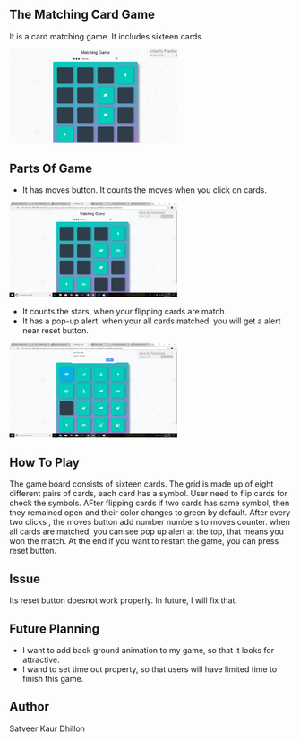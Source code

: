 ## The Matching Card Game
It is a card matching game. It includes sixteen cards. 

<img src="Screenshot (1).png" width = "300px">

## Parts Of Game
* It has moves button. It counts the moves when you click on cards.
<img src="Screenshot (2).png" width = "300px">

* It counts the stars, when your flipping cards are match.
* It has a pop-up alert. when your all cards matched. you will get a alert near reset button.
<img src="Screenshot (3).png" width = "300px">

## How To Play
The game board consists of sixteen cards. The grid is made up of eight different pairs of cards, each card has a symbol. User need to flip cards for check the symbols. AFter flipping cards if two cards has same symbol, then they remained open and their color changes to green by default. After every two clicks , the moves button add number numbers to moves counter. when all cards are matched, you can see pop up alert at the top, that means you won the match. At the end if you want to restart the game,  you can press reset button.

## Issue
Its reset button doesnot work properly. In future, I will fix that.

## Future Planning
* I want to add back ground animation to my game, so that it looks for attractive.
* I wand to set time out property, so that users will have limited time to finish this game.

## Author
 Satveer Kaur Dhillon
